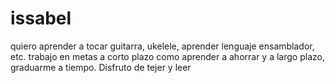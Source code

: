 # issabel
quiero aprender a tocar guitarra, ukelele, aprender lenguaje ensamblador, etc. 
trabajo en metas a corto plazo como aprender a ahorrar y a largo plazo, graduarme a tiempo.
Disfruto de tejer y leer 
